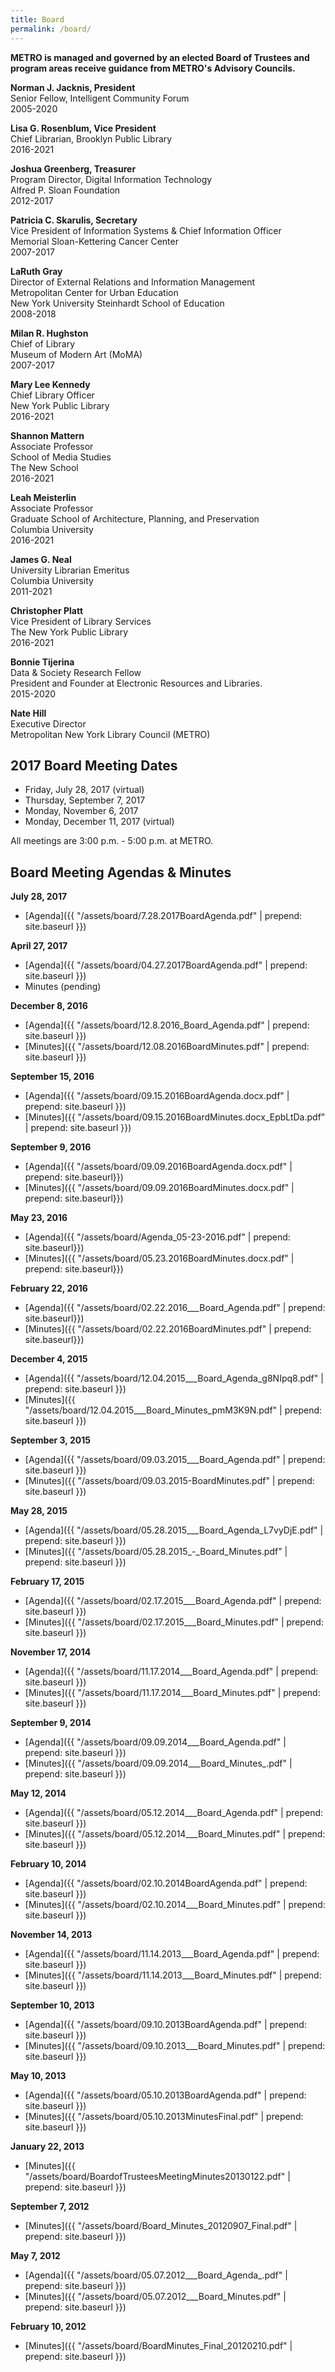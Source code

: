 ```yaml
---
title: Board
permalink: /board/
---
```


**METRO is managed and governed by an elected Board of Trustees and program areas receive guidance from METRO's Advisory Councils.**  

**Norman J. Jacknis, President**  
Senior Fellow, Intelligent Community Forum   
2005-2020

**Lisa G. Rosenblum, Vice President**  
Chief Librarian, Brooklyn Public Library  
2016-2021  

**Joshua Greenberg, Treasurer**  
Program Director, Digital Information Technology  
Alfred P. Sloan Foundation  
2012-2017   

**Patricia C. Skarulis, Secretary**  
Vice President of Information Systems & Chief Information Officer  
Memorial Sloan-Kettering Cancer Center  
2007-2017

**LaRuth Gray**  
Director of External Relations and Information Management  
Metropolitan Center for Urban Education  
New York University Steinhardt School of Education  
2008-2018  

**Milan R. Hughston**  
Chief of Library  
Museum of Modern Art (MoMA)   
2007-2017

**Mary Lee Kennedy**  
Chief Library Officer  
New York Public Library  
2016-2021  

**Shannon Mattern**  
Associate Professor  
School of Media Studies  
The New School  
2016-2021

**Leah Meisterlin**  
Associate Professor  
Graduate School of Architecture, Planning, and Preservation  
Columbia University  
2016-2021  

**James G. Neal**  
University Librarian Emeritus  
Columbia University  
2011-2021   
 
**Christopher Platt**  
Vice President of Library Services  
The New York Public Library  
2016-2021  

**Bonnie Tijerina**  
Data & Society Research Fellow  
President and Founder at Electronic Resources and Libraries.  
2015-2020  

**Nate Hill**  
Executive Director  
Metropolitan New York Library Council (METRO)

## 2017 Board Meeting Dates

* Friday, July 28, 2017 (virtual)
* Thursday, September 7, 2017
* Monday, November 6, 2017
* Monday, December 11, 2017 (virtual)

All meetings are 3:00 p.m. - 5:00 p.m. at METRO.

## Board Meeting Agendas & Minutes  
**July 28, 2017**

* [Agenda]({{ "/assets/board/7.28.2017BoardAgenda.pdf" | prepend: site.baseurl }})  

**April 27, 2017**

* [Agenda]({{ "/assets/board/04.27.2017BoardAgenda.pdf" | prepend: site.baseurl }})  
* Minutes (pending)

**December 8, 2016**

* [Agenda]({{ "/assets/board/12.8.2016_Board_Agenda.pdf" | prepend: site.baseurl }})  
* [Minutes]({{ "/assets/board/12.08.2016BoardMinutes.pdf" | prepend: site.baseurl }})

**September 15, 2016**

* [Agenda]({{ "/assets/board/09.15.2016BoardAgenda.docx.pdf" | prepend: site.baseurl }})
* [Minutes]({{ "/assets/board/09.15.2016BoardMinutes.docx_EpbLtDa.pdf" | prepend: site.baseurl }})

**September 9, 2016**

* [Agenda]({{ "/assets/board/09.09.2016BoardAgenda.docx.pdf" | prepend: site.baseurl}})
* [Minutes]({{ "/assets/board/09.09.2016BoardMinutes.docx.pdf" | prepend: site.baseurl}})

**May 23, 2016**

* [Agenda]({{ "/assets/board/Agenda_05-23-2016.pdf" | prepend: site.baseurl}})
* [Minutes]({{ "/assets/board/05.23.2016BoardMinutes.docx.pdf" | prepend: site.baseurl}})

**February 22, 2016**

* [Agenda]({{ "/assets/board/02.22.2016___Board_Agenda.pdf" | prepend: site.baseurl}})
* [Minutes]({{ "/assets/board/02.22.2016BoardMinutes.pdf" | prepend: site.baseurl}})

**December 4, 2015**

* [Agenda]({{ "/assets/board/12.04.2015___Board_Agenda_g8NIpq8.pdf" | prepend: site.baseurl }})
* [Minutes]({{ "/assets/board/12.04.2015___Board_Minutes_pmM3K9N.pdf" | prepend: site.baseurl }})

**September 3, 2015**

* [Agenda]({{ "/assets/board/09.03.2015___Board_Agenda.pdf" | prepend: site.baseurl }})
* [Minutes]({{ "/assets/board/09.03.2015-BoardMinutes.pdf" | prepend: site.baseurl }})

**May 28, 2015**

* [Agenda]({{ "/assets/board/05.28.2015___Board_Agenda_L7vyDjE.pdf" | prepend: site.baseurl }})
* [Minutes]({{ "/assets/board/05.28.2015_-_Board_Minutes.pdf" | prepend: site.baseurl }})

**February 17, 2015**

* [Agenda]({{ "/assets/board/02.17.2015___Board_Agenda.pdf" | prepend: site.baseurl }})
* [Minutes]({{ "/assets/board/02.17.2015___Board_Minutes.pdf" | prepend: site.baseurl }})

**November 17, 2014**

* [Agenda]({{ "/assets/board/11.17.2014___Board_Agenda.pdf" | prepend: site.baseurl }})
* [Minutes]({{ "/assets/board/11.17.2014___Board_Minutes.pdf" | prepend: site.baseurl }})

**September 9, 2014**

* [Agenda]({{ "/assets/board/09.09.2014___Board_Agenda.pdf" | prepend: site.baseurl }})
* [Minutes]({{ "/assets/board/09.09.2014___Board_Minutes_.pdf" | prepend: site.baseurl }})

**May 12, 2014**

* [Agenda]({{ "/assets/board/05.12.2014___Board_Agenda.pdf" | prepend: site.baseurl }})
* [Minutes]({{ "/assets/board/05.12.2014___Board_Minutes.pdf" | prepend: site.baseurl }})

**February 10, 2014**

* [Agenda]({{ "/assets/board/02.10.2014BoardAgenda.pdf" | prepend: site.baseurl }})
* [Minutes]({{ "/assets/board/02.10.2014___Board_Minutes.pdf" | prepend: site.baseurl }})

**November 14, 2013**

* [Agenda]({{ "/assets/board/11.14.2013___Board_Agenda.pdf" | prepend: site.baseurl }})
* [Minutes]({{ "/assets/board/11.14.2013___Board_Minutes.pdf" | prepend: site.baseurl }})

**September 10, 2013**

* [Agenda]({{ "/assets/board/09.10.2013BoardAgenda.pdf" | prepend: site.baseurl }})
* [Minutes]({{ "/assets/board/09.10.2013___Board_Minutes.pdf" | prepend: site.baseurl }})

**May 10, 2013**

* [Agenda]({{ "/assets/board/05.10.2013BoardAgenda.pdf" | prepend: site.baseurl }})
* [Minutes]({{ "/assets/board/05.10.2013MinutesFinal.pdf" | prepend: site.baseurl }})

**January 22, 2013**

* [Minutes]({{ "/assets/board/BoardofTrusteesMeetingMinutes20130122.pdf" | prepend: site.baseurl }})

**September 7, 2012**

* [Minutes]({{ "/assets/board/Board_Minutes_20120907_Final.pdf" | prepend: site.baseurl }})

**May 7, 2012**

* [Agenda]({{ "/assets/board/05.07.2012___Board_Agenda_.pdf" | prepend: site.baseurl }})
* [Minutes]({{ "/assets/board/05.07.2012___Board_Minutes.pdf" | prepend: site.baseurl }})

**February 10, 2012**

* [Minutes]({{ "/assets/board/BoardMinutes_Final_20120210.pdf" | prepend: site.baseurl }})

